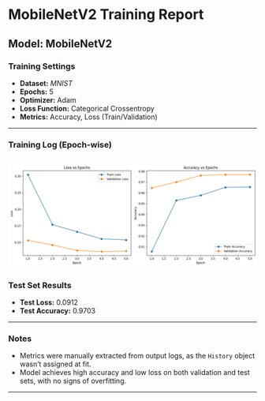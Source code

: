 # MobileNetV2 Training Report

## Model: MobileNetV2

### Training Settings

- **Dataset:** *MNIST*
- **Epochs:** 5
- **Optimizer:** Adam
- **Loss Function:** Categorical Crossentropy
- **Metrics:** Accuracy, Loss (Train/Validation)

---

### Training Log (Epoch-wise)

![alt text](image-2.png)
---

### Test Set Results

- **Test Loss:** 0.0912
- **Test Accuracy:** 0.9703

---

### Notes

- Metrics were manually extracted from output logs, as the `History` object wasn’t assigned at fit.
- Model achieves high accuracy and low loss on both validation and test sets, with no signs of overfitting.

---

